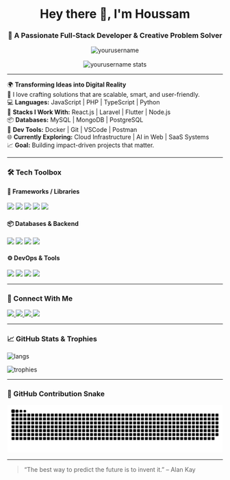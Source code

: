 <h1 align="center">Hey there 👋, I'm Houssam</h1>
<h3 align="center">🚀 A Passionate Full-Stack Developer & Creative Problem Solver</h3>

<p align="center">
  <img src="https://komarev.com/ghpvc/?username=yourusername&label=Profile%20views&color=0e75b6&style=flat" alt="yourusername" />
</p>

<p align="center">
  <img align="center" src="https://github-readme-stats.vercel.app/api?username=yourusername&show_icons=true&theme=radical&count_private=true" alt="yourusername stats"/>
</p>

---

🌍 **Transforming Ideas into Digital Reality**  
🧠 I love crafting solutions that are scalable, smart, and user-friendly.  
💻 **Languages:** JavaScript | PHP | TypeScript | Python  
🧰 **Stacks I Work With:** React.js | Laravel | Flutter | Node.js  
📦 **Databases:** MySQL | MongoDB | PostgreSQL  
🧪 **Dev Tools:** Docker | Git | VSCode | Postman  
🌐 **Currently Exploring:** Cloud Infrastructure | AI in Web | SaaS Systems  
📈 **Goal:** Building impact-driven projects that matter.

---

### 🛠️ Tech Toolbox

#### 🚀 Frameworks / Libraries
<p>
  <img src="https://cdn.jsdelivr.net/gh/devicons/devicon/icons/react/react-original-wordmark.svg" width="40" />
  <img src="https://cdn.jsdelivr.net/gh/devicons/devicon/icons/laravel/laravel-plain-wordmark.svg" width="40" />
  <img src="https://cdn.jsdelivr.net/gh/devicons/devicon/icons/flutter/flutter-original.svg" width="40" />
  <img src="https://cdn.jsdelivr.net/gh/devicons/devicon/icons/redux/redux-original.svg" width="40" />
  <img src="https://cdn.jsdelivr.net/gh/devicons/devicon/icons/sass/sass-original.svg" width="40" />
</p>

#### 📦 Databases & Backend
<p>
  <img src="https://cdn.jsdelivr.net/gh/devicons/devicon/icons/mysql/mysql-original-wordmark.svg" width="40" />
  <img src="https://cdn.jsdelivr.net/gh/devicons/devicon/icons/mongodb/mongodb-original-wordmark.svg" width="40" />
  <img src="https://cdn.jsdelivr.net/gh/devicons/devicon/icons/postgresql/postgresql-original-wordmark.svg" width="40" />
  <img src="https://cdn.jsdelivr.net/gh/devicons/devicon/icons/nginx/nginx-original.svg" width="40" />
</p>

#### ⚙️ DevOps & Tools
<p>
  <img src="https://cdn.jsdelivr.net/gh/devicons/devicon/icons/git/git-original.svg" width="40" />
  <img src="https://cdn.jsdelivr.net/gh/devicons/devicon/icons/github/github-original.svg" width="40" />
  <img src="https://cdn.jsdelivr.net/gh/devicons/devicon/icons/docker/docker-original.svg" width="40" />
  <img src="https://cdn.jsdelivr.net/gh/devicons/devicon/icons/linux/linux-original.svg" width="40" />
</p>

---

### 🔗 Connect With Me

<p>
  <a href="https://linkedin.com/in/your-linkedin" target="_blank">
    <img src="https://cdn.jsdelivr.net/npm/simple-icons@v3/icons/linkedin.svg" width="30" />
  </a>
  <a href="https://instagram.com/your-instagram" target="_blank">
    <img src="https://cdn.jsdelivr.net/npm/simple-icons@v3/icons/instagram.svg" width="30" />
  </a>
  <a href="mailto:your.email@example.com">
    <img src="https://cdn.jsdelivr.net/npm/simple-icons@v3/icons/gmail.svg" width="30" />
  </a>
  <a href="https://discordapp.com/users/yourDiscordTag" target="_blank">
    <img src="https://cdn.jsdelivr.net/npm/simple-icons@v3/icons/discord.svg" width="30" />
  </a>
</p>

---

### 📈 GitHub Stats & Trophies

<p>
  <img src="https://github-readme-stats.vercel.app/api/top-langs/?username=yourusername&layout=compact&theme=tokyonight" alt="langs" />
</p>

<p>
  <img src="https://github-profile-trophy.vercel.app/?username=yourusername&theme=onedark" alt="trophies"/>
</p>

---

### 🐍 GitHub Contribution Snake

<p align="center">
  <img src="https://github.com/Platane/snk/raw/output/github-contribution-grid-snake.svg" alt="snake" />
</p>

---

> “The best way to predict the future is to invent it.” – Alan Kay

